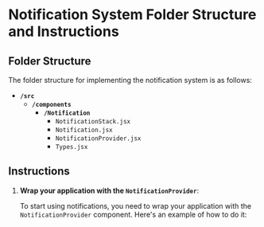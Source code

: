 # Notification System Folder Structure and Instructions

## Folder Structure

The folder structure for implementing the notification 
system is as follows:

- **`/src`**
  - **`/components`**
    - **`/Notification`**
      - `NotificationStack.jsx`
      - `Notification.jsx`
      - `NotificationProvider.jsx`
      - `Types.jsx`

## Instructions

1. **Wrap your application with the `NotificationProvider`**:

   To start using notifications, you need to wrap 
   your application  with the `NotificationProvider` component. 
   Here's an example of how to do it: